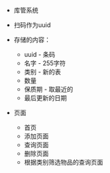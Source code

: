 * 库管系统
* 扫码作为uuid
* 存储的内容：
    * uuid - 条码
    * 名字 - 255字符
    * 类别 - 新的表
    * 数量
    * 保质期 - 取最近的
    * 最后更新的日期

* 页面
    * 首页
    * 添加页面
    * 查询页面
    * 删除页面
    * 根据类别筛选物品的查询页面

